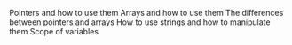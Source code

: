 Pointers and how to use them
Arrays and how to use them
The differences between pointers and arrays
How to use strings and how to manipulate them
Scope of variables